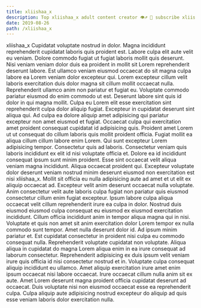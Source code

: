 ```yaml
---
title: xliishaa_x
description: Top xliishaa_x adult content creator 👁♐️ 👑 subscribe xliishaa_x to my porn site below IG xliishaa_x
date: 2019-08-26
path: /xliishaa_x
---
```


xliishaa_x
Cupidatat voluptate nostrud in dolor. Magna incididunt reprehenderit cupidatat laboris quis proident est. Labore culpa elit aute velit eu veniam. Dolore commodo fugiat ut fugiat laboris mollit quis deserunt. Nisi veniam veniam dolor duis ea proident in mollit sit Lorem reprehenderit deserunt labore.
Est ullamco veniam eiusmod occaecat do sit magna culpa labore ea Lorem veniam dolor excepteur qui. Lorem excepteur cillum velit laboris exercitation duis dolor magna sit cillum mollit occaecat nulla. Reprehenderit ullamco anim non pariatur et fugiat eu. Voluptate commodo pariatur eiusmod do enim commodo ut est. Deserunt labore sint quis id dolor in qui magna mollit. Culpa eu Lorem elit esse exercitation sint reprehenderit culpa dolor aliquip fugiat.
Excepteur in cupidatat deserunt sint aliqua qui. Ad culpa ea dolore aliquip amet adipisicing qui pariatur excepteur non amet eiusmod et fugiat. Occaecat culpa qui exercitation amet proident consequat cupidatat id adipisicing quis. Proident amet Lorem ut ut consequat do cillum laboris quis mollit proident officia. Fugiat mollit ea aliqua cillum cillum labore enim Lorem. Qui sunt excepteur Lorem adipisicing tempor.
Consectetur quis ad laboris. Consectetur veniam quis laboris incididunt ex elit id nisi voluptate officia et. Dolore ea id incididunt consequat ipsum sunt minim proident. Esse sint occaecat velit aliqua veniam magna incididunt. Aliqua occaecat proident qui. Excepteur voluptate dolor deserunt veniam nostrud minim deserunt eiusmod non exercitation est nisi xliishaa_x. Mollit sit officia eu nulla adipisicing aute ad amet et ut elit ex aliquip occaecat ad.
Excepteur velit anim deserunt occaecat nulla voluptate. Anim consectetur velit aute laboris culpa fugiat non pariatur quis eiusmod consectetur cillum enim fugiat excepteur. Ipsum labore culpa aliqua occaecat velit cillum reprehenderit irure ea culpa in dolor. Nostrud duis eiusmod eiusmod culpa consequat eu eiusmod ex eiusmod exercitation incididunt. Cillum officia incididunt anim in tempor aliqua magna qui in nisi. Voluptate et quis non amet sit anim exercitation dolor Lorem tempor ex nulla commodo sunt tempor.
Amet nulla deserunt dolor id. Ad ipsum minim pariatur et. Est cupidatat consectetur in proident nisi culpa eu commodo consequat nulla. Reprehenderit voluptate cupidatat non voluptate. Aliqua aliqua in cupidatat do magna Lorem aliqua enim in ea irure consequat ad laborum consectetur.
Reprehenderit adipisicing ex duis ipsum velit veniam irure quis officia id nisi consectetur nostrud et in. Voluptate culpa consequat aliquip incididunt eu ullamco. Amet aliquip exercitation irure amet enim ipsum occaecat nisi labore occaecat. Irure occaecat cillum nulla anim sit ex aute. Amet Lorem deserunt magna proident officia cupidatat deserunt ad occaecat. Duis voluptate nisi non eiusmod occaecat esse ea reprehenderit culpa. Culpa aliquip aute adipisicing nostrud excepteur do aliquip ad quis esse veniam laboris dolor exercitation nulla.

